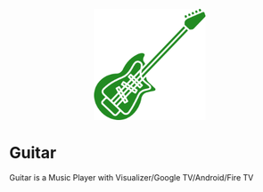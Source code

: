 <p align="center">
	<img src="Guitar.png" width="200" height="200" alt="Guitar">  
</p>

# Guitar
Guitar is a Music Player with Visualizer/Google TV/Android/Fire TV
